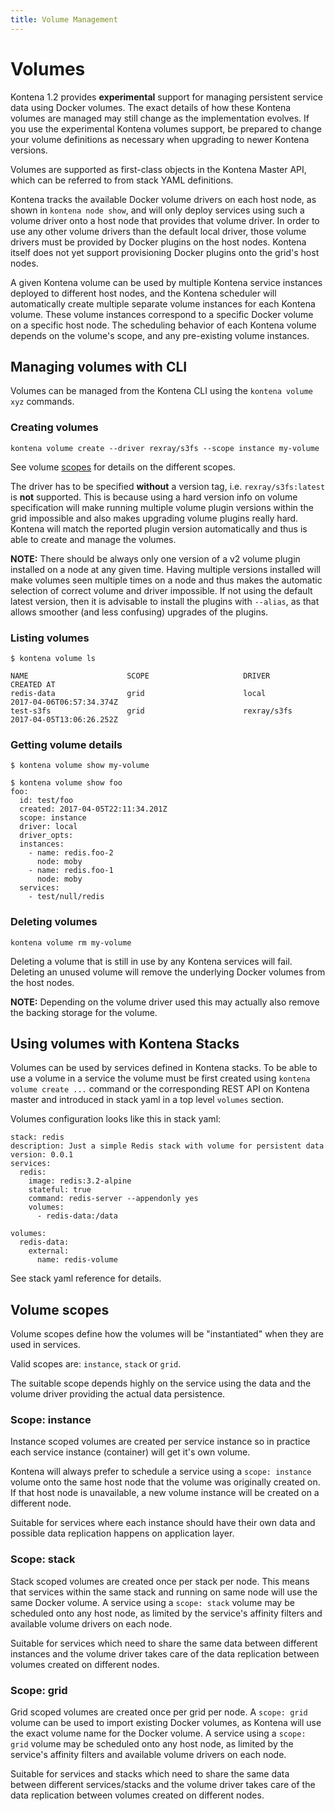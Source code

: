 ```yaml
---
title: Volume Management
---
```


# Volumes

Kontena 1.2 provides **experimental** support for managing persistent service data using Docker volumes. The exact details of how these Kontena volumes are managed may still change as the implementation evolves. If you use the experimental Kontena volumes support, be prepared to change your volume definitions as necessary when upgrading to newer Kontena versions.


Volumes are supported as first-class objects in the Kontena Master API, which can be referred to from stack YAML definitions.

Kontena tracks the available Docker volume drivers on each host node, as shown in `kontena node show`, and will only deploy services using such a volume driver onto a host node that provides that volume driver. In order to use any other volume drivers than the default local driver, those volume drivers must be provided by Docker plugins on the host nodes. Kontena itself does not yet support provisioning Docker plugins onto the grid's host nodes.

A given Kontena volume can be used by multiple Kontena service instances deployed to different host nodes, and the Kontena scheduler will automatically create multiple separate volume instances for each Kontena volume. These volume instances correspond to a specific Docker volume on a specific host node. The scheduling behavior of each Kontena volume depends on the volume's scope, and any pre-existing volume instances.


## Managing volumes with CLI

Volumes can be managed from the Kontena CLI using the `kontena volume xyz` commands.

### Creating volumes

`kontena volume create --driver rexray/s3fs --scope instance my-volume`

See volume [scopes](#volume-scopes) for details on the different scopes.

The driver has to be specified **without** a version tag, i.e. `rexray/s3fs:latest` is **not** supported. This is because using a hard version info on volume specification will make running multiple volume plugin versions within the grid impossible and also makes upgrading volume plugins really hard. Kontena will match the reported plugin version automatically and thus is able to create and manage the volumes.

**NOTE:**
There should be always only one version of a v2 volume plugin installed on a node at any given time. Having multiple versions installed will make volumes seen multiple times on a node and thus makes the automatic selection of correct volume and driver impossible. If not using the default latest version, then it is advisable to install the plugins with `--alias`, as that allows smoother (and less confusing) upgrades of the plugins.

### Listing volumes

```
$ kontena volume ls

NAME                      SCOPE                     DRIVER                    CREATED AT
redis-data                grid                      local                     2017-04-06T06:57:34.374Z
test-s3fs                 grid                      rexray/s3fs               2017-04-05T13:06:26.252Z
```

### Getting volume details

```
$ kontena volume show my-volume

$ kontena volume show foo
foo:
  id: test/foo
  created: 2017-04-05T22:11:34.201Z
  scope: instance
  driver: local
  driver_opts:
  instances:
    - name: redis.foo-2
      node: moby
    - name: redis.foo-1
      node: moby
  services:
    - test/null/redis
```


### Deleting volumes

`kontena volume rm my-volume`

Deleting a volume that is still in use by any Kontena services will fail. Deleting an unused volume will remove the underlying Docker volumes from the host nodes.

**NOTE:**
Depending on the volume driver used this may actually also remove the backing storage for the volume.

## Using volumes with Kontena Stacks

Volumes can be used by services defined in Kontena stacks. To be able to use a volume in a service the volume must be first created using `kontena volume create ...` command or the corresponding REST API on Kontena master and introduced in stack yaml in a top level `volumes` section.


Volumes configuration looks like this in stack yaml:
```
stack: redis
description: Just a simple Redis stack with volume for persistent data
version: 0.0.1
services:
  redis:
    image: redis:3.2-alpine
    stateful: true
    command: redis-server --appendonly yes
    volumes:
      - redis-data:/data

volumes:
  redis-data:
    external:
      name: redis-volume
```

See stack yaml reference for details.

## Volume scopes

Volume scopes define how the volumes will be "instantiated" when they are used in services.

Valid scopes are: `instance`, `stack` or `grid`.

The suitable scope depends highly on the service using the data and the volume driver providing the actual data persistence.

### Scope: instance

Instance scoped volumes are created per service instance so in practice each service instance (container) will get it's own volume.

Kontena will always prefer to schedule a service using a `scope: instance` volume onto the same host node that the volume was originally created on. If that host node is unavailable, a new volume instance will be created on a different node.

Suitable for services where each instance should have their own data and possible data replication happens on application layer.

### Scope: stack

Stack scoped volumes are created once per stack per node. This means that services within the same stack and running on same node will use the same Docker volume. A service using a `scope: stack` volume may be scheduled onto any host node, as limited by the service's affinity filters and available volume drivers on each node.

Suitable for services which need to share the same data between different instances and the volume driver takes care of the data replication between volumes created on different nodes.

### Scope: grid

Grid scoped volumes are created once per grid per node. A `scope: grid` volume can be used to import existing Docker volumes, as Kontena will use the exact volume name for the Docker volume. A service using a `scope: grid` volume may be scheduled onto any host node, as limited by the service's affinity filters and available volume drivers on each node.

Suitable for services and stacks which need to share the same data between different services/stacks and the volume driver takes care of the data replication between volumes created on different nodes.

